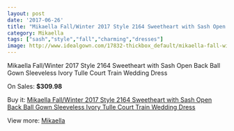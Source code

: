 ```yaml
---
layout: post
date: '2017-06-26'
title: "Mikaella Fall/Winter 2017 Style 2164 Sweetheart with Sash Open Back Ball Gown Sleeveless Ivory Tulle Court Train Wedding Dress"
category: Mikaella
tags: ["sash","style","fall","charming","dresses"]
image: http://www.idealgown.com/17832-thickbox_default/mikaella-fall-winter-2017-style-2164-sweetheart-with-sash-open-back-ball-gown-sleeveless-ivory-tulle-court-train-wedding-dress.jpg
---
```

Mikaella Fall/Winter 2017 Style 2164 Sweetheart with Sash Open Back Ball Gown Sleeveless Ivory Tulle Court Train Wedding Dress

On Sales: **$309.98**
<a href="https://www.idealgown.com/en/mikaella/6929-mikaella-fall-winter-2017-style-2164-sweetheart-with-sash-open-back-ball-gown-sleeveless-ivory-tulle-court-train-wedding-dress.html"><amp-img layout="responsive" width="600" height="600" src="//www.idealgown.com/17832-thickbox_default/mikaella-fall-winter-2017-style-2164-sweetheart-with-sash-open-back-ball-gown-sleeveless-ivory-tulle-court-train-wedding-dress.jpg" alt="Mikaella Fall/Winter 2017 Style 2164 Sweetheart with Sash Open Back Ball Gown Sleeveless Ivory Tulle Court Train Wedding Dress 0" /></a>
<a href="https://www.idealgown.com/en/mikaella/6929-mikaella-fall-winter-2017-style-2164-sweetheart-with-sash-open-back-ball-gown-sleeveless-ivory-tulle-court-train-wedding-dress.html"><amp-img layout="responsive" width="600" height="600" src="//www.idealgown.com/17837-thickbox_default/mikaella-fall-winter-2017-style-2164-sweetheart-with-sash-open-back-ball-gown-sleeveless-ivory-tulle-court-train-wedding-dress.jpg" alt="Mikaella Fall/Winter 2017 Style 2164 Sweetheart with Sash Open Back Ball Gown Sleeveless Ivory Tulle Court Train Wedding Dress 1" /></a>
<a href="https://www.idealgown.com/en/mikaella/6929-mikaella-fall-winter-2017-style-2164-sweetheart-with-sash-open-back-ball-gown-sleeveless-ivory-tulle-court-train-wedding-dress.html"><amp-img layout="responsive" width="600" height="600" src="//www.idealgown.com/17836-thickbox_default/mikaella-fall-winter-2017-style-2164-sweetheart-with-sash-open-back-ball-gown-sleeveless-ivory-tulle-court-train-wedding-dress.jpg" alt="Mikaella Fall/Winter 2017 Style 2164 Sweetheart with Sash Open Back Ball Gown Sleeveless Ivory Tulle Court Train Wedding Dress 2" /></a>
<a href="https://www.idealgown.com/en/mikaella/6929-mikaella-fall-winter-2017-style-2164-sweetheart-with-sash-open-back-ball-gown-sleeveless-ivory-tulle-court-train-wedding-dress.html"><amp-img layout="responsive" width="600" height="600" src="//www.idealgown.com/17835-thickbox_default/mikaella-fall-winter-2017-style-2164-sweetheart-with-sash-open-back-ball-gown-sleeveless-ivory-tulle-court-train-wedding-dress.jpg" alt="Mikaella Fall/Winter 2017 Style 2164 Sweetheart with Sash Open Back Ball Gown Sleeveless Ivory Tulle Court Train Wedding Dress 3" /></a>
<a href="https://www.idealgown.com/en/mikaella/6929-mikaella-fall-winter-2017-style-2164-sweetheart-with-sash-open-back-ball-gown-sleeveless-ivory-tulle-court-train-wedding-dress.html"><amp-img layout="responsive" width="600" height="600" src="//www.idealgown.com/17834-thickbox_default/mikaella-fall-winter-2017-style-2164-sweetheart-with-sash-open-back-ball-gown-sleeveless-ivory-tulle-court-train-wedding-dress.jpg" alt="Mikaella Fall/Winter 2017 Style 2164 Sweetheart with Sash Open Back Ball Gown Sleeveless Ivory Tulle Court Train Wedding Dress 4" /></a>
<a href="https://www.idealgown.com/en/mikaella/6929-mikaella-fall-winter-2017-style-2164-sweetheart-with-sash-open-back-ball-gown-sleeveless-ivory-tulle-court-train-wedding-dress.html"><amp-img layout="responsive" width="600" height="600" src="//www.idealgown.com/17833-thickbox_default/mikaella-fall-winter-2017-style-2164-sweetheart-with-sash-open-back-ball-gown-sleeveless-ivory-tulle-court-train-wedding-dress.jpg" alt="Mikaella Fall/Winter 2017 Style 2164 Sweetheart with Sash Open Back Ball Gown Sleeveless Ivory Tulle Court Train Wedding Dress 5" /></a>

Buy it: [Mikaella Fall/Winter 2017 Style 2164 Sweetheart with Sash Open Back Ball Gown Sleeveless Ivory Tulle Court Train Wedding Dress](https://www.idealgown.com/en/mikaella/6929-mikaella-fall-winter-2017-style-2164-sweetheart-with-sash-open-back-ball-gown-sleeveless-ivory-tulle-court-train-wedding-dress.html "Mikaella Fall/Winter 2017 Style 2164 Sweetheart with Sash Open Back Ball Gown Sleeveless Ivory Tulle Court Train Wedding Dress")

View more: [Mikaella](https://www.idealgown.com/en/123-mikaella "Mikaella")